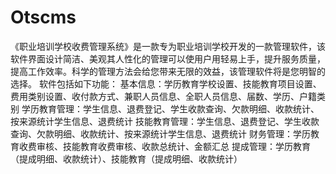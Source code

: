 # Otscms
 《职业培训学校收费管理系统》是一款专为职业培训学校开发的一款管理软件，该软件界面设计简洁、美观其人性化的管理可以使用户用轻易上手，提升服务质量，提高工作效率。科学的管理方法会给您带来无限的效益，该管理软件将是您明智的选择。 软件包括如下功能： 基本信息：学历教育学校设置、技能教育项目设置、费用类别设置、收付款方式、兼职人员信息、全职人员信息、届数、学历、户籍类别 学历教育管理：学生信息、退费登记、学生收款查询、欠款明细、收款统计、按来源统计学生信息、退费统计 技能教育管理：学生信息、退费登记、学生收款查询、欠款明细、收款统计、按来源统计学生信息、退费统计 财务管理：学历教育收费审核、技能教育收费审核、收款总统计、金额汇总 提成管理：学历教育（提成明细、收款统计）、技能教育（提成明细、收款统计） 
